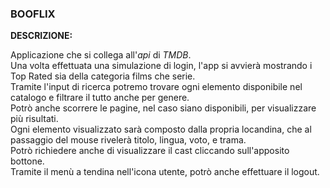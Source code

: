 ### BOOFLIX

**DESCRIZIONE:**

Applicazione che si collega all'_api_ di _TMDB_.
<br>
Una volta effettuata una simulazione di login, l'app si avvierà mostrando i Top Rated sia della categoria films che serie.
<br>
Tramite l'input di ricerca potremo trovare ogni elemento disponibile nel catalogo e filtrare il tutto anche per genere.
<br>
Potrò anche scorrere le pagine, nel caso siano disponibili, per visualizzare più risultati.
<br>
Ogni elemento visualizzato sarà composto dalla propria locandina, che al passaggio del mouse rivelerà titolo, lingua, voto, e trama.
<br>
Potrò richiedere anche di visualizzare il cast cliccando sull'apposito bottone.
<br>
Tramite il menù a tendina nell'icona utente, potrò anche effettuare il logout.
